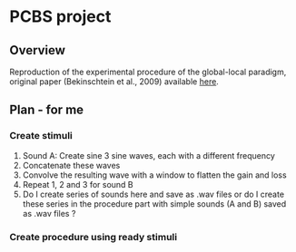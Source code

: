 # PCBS project

## Overview

Reproduction of the experimental procedure of the global-local paradigm, original paper (Bekinschtein et al., 2009) available [here](https://doi.org/10.1073/pnas.0809667106).

## Plan - for me

### Create stimuli

1. Sound A: Create sine 3 sine waves, each with a different frequency
2. Concatenate these waves
3. Convolve the resulting wave with a window to flatten the gain and loss
4. Repeat 1, 2 and 3 for sound B
5. Do I create series of sounds here and save as .wav files or do I create these series in the procedure part with simple sounds (A and B) saved as .wav files ?

### Create procedure using ready stimuli
